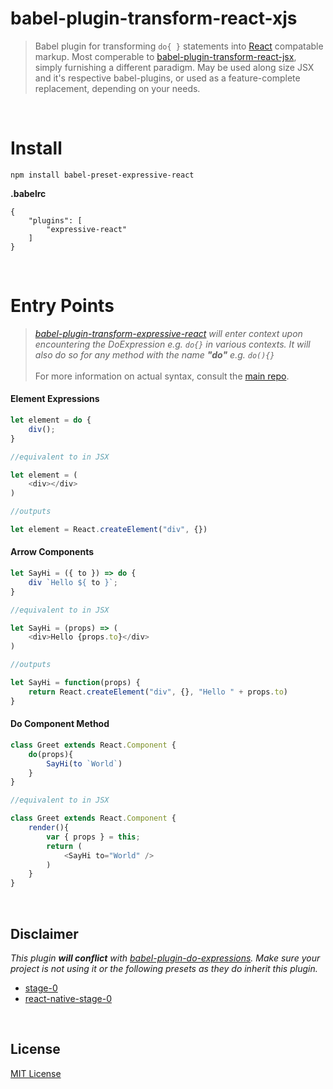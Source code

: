 # babel-plugin-transform-react-xjs

> Babel plugin for transforming `do{ }` statements into [React](https://github.com/facebook/react) compatable markup. Most comperable to [babel-plugin-transform-react-jsx](https://github.com/babel/babel/tree/master/packages/babel-plugin-transform-react-jsx), simply furnishing a different paradigm. May be used along size JSX and it's respective babel-plugins, or used as a feature-complete replacement, depending on your needs.

<br/>

# Install

```
npm install babel-preset-expressive-react
```

**.babelrc**

```
{
    "plugins": [
        "expressive-react"
    ]
}
```

<br/>

# Entry Points

> _[babel-plugin-transform-expressive-react](#babel-plugin-transform-expressive-react) will enter context upon encountering the DoExpression e.g. `do{}` in various contexts. It will also do so for any method with the name __"do"__ e.g. `do(){}`_ <br/><br/> For more information on actual syntax, consult the [main repo](https://github.com/gabeklein/expressive-react).


#### Element Expressions
```js
let element = do {
    div();
}

//equivalent to in JSX

let element = (
    <div></div>
)

//outputs

let element = React.createElement("div", {})
```

#### Arrow Components
```js
let SayHi = ({ to }) => do {
    div `Hello ${ to }`;
}

//equivalent to in JSX

let SayHi = (props) => (
    <div>Hello {props.to}</div>
)

//outputs

let SayHi = function(props) {
    return React.createElement("div", {}, "Hello " + props.to)
}
```

#### Do Component Method
```js
class Greet extends React.Component {
    do(props){
        SayHi(to `World`)
    }
}

//equivalent to in JSX

class Greet extends React.Component {
    render(){
        var { props } = this;
        return (
            <SayHi to="World" />
        )
    }
}
```

<br/>

## Disclaimer

<i>This plugin <b>will conflict</b> with [babel-plugin-do-expressions](https://babeljs.io/docs/plugins/transform-do-expressions/). 
Make sure your project is not using it or the following presets as they do inherit this plugin.</i>
 - [stage-0](https://babeljs.io/docs/plugins/preset-stage-0/)
 - [react-native-stage-0](https://github.com/skevy/babel-preset-react-native-stage-0)

<br/>

## License

[MIT License](http://opensource.org/licenses/MIT)